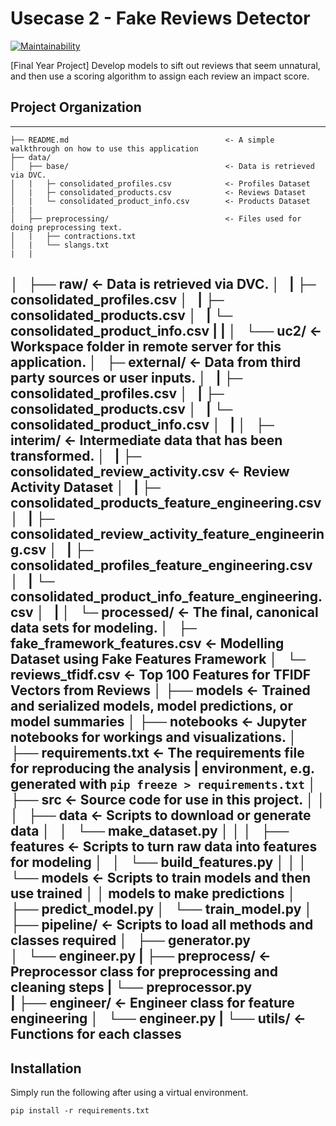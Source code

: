 # Usecase 2 - Fake Reviews Detector

[![Maintainability](https://api.codeclimate.com/v1/badges/e05270ae8c4746b5227c/maintainability)](https://codeclimate.com/github/delinhquent/FYP_UC2/maintainability)

[Final Year Project] Develop models to sift out reviews that seem unnatural, and then use a scoring algorithm to assign each review an impact score.

## Project Organization
------------

    ├── README.md                                   <- A simple walkthrough on how to use this application
    ├── data/
    │   ├── base/                                   <- Data is retrieved via DVC. 
    │   |   ├─ consolidated_profiles.csv            <- Profiles Dataset
    │   |   ├─ consolidated_products.csv            <- Reviews Dataset
    │   |   └─ consolidated_product_info.csv        <- Products Dataset
    |   |
    │   ├── preprocessing/                          <- Files used for doing preprocessing text.
    │   |   ├── contractions.txt                
    │   |   └── slangs.txt
    |   |
│   ├── raw/                                         <- Data is retrieved via DVC. 
    │   |   ├─ consolidated_profiles.csv
    │   |   ├─ consolidated_products.csv
    │   |   └─ consolidated_product_info.csv
    |   |
    │   └── uc2/                                     <- Workspace folder in remote server for this application.
    │       ├─ external/                             <- Data from third party sources or user inputs.
    │       |   ├─ consolidated_profiles.csv
    │       |   ├─ consolidated_products.csv
    │       |   └─ consolidated_product_info.csv
    │       |
    │       ├─ interim/                              <- Intermediate data that has been transformed.
    │       |   ├─ consolidated_review_activity.csv  <- Review Activity Dataset
    │       |   ├─ consolidated_products_feature_engineering.csv 
    │       |   ├─ consolidated_review_activity_feature_engineering.csv
    │       |   ├─ consolidated_profiles_feature_engineering.csv
    │       |   └─ consolidated_product_info_feature_engineering.csv
    │       |
    │       └─ processed/                            <- The final, canonical data sets for modeling. 
    │           ├─ fake_framework_features.csv       <- Modelling Dataset using Fake Features Framework
    │           └─ reviews_tfidf.csv                 <- Top 100 Features for TFIDF Vectors from Reviews
    │
    ├── models                                       <- Trained and serialized models, model predictions, or model summaries
    │
    ├── notebooks                                    <- Jupyter notebooks for workings and visualizations.
    │
    ├── requirements.txt                             <- The requirements file for reproducing the analysis 
    |                                                environment, e.g. generated with `pip freeze > requirements.txt`
    │
    ├── src                                          <- Source code for use in this project.
    │   │
    │   ├── data                                     <- Scripts to download or generate data
    │   │   └── make_dataset.py
    │   │
    │   ├── features                                 <- Scripts to turn raw data into features for modeling
    │   │   └── build_features.py
    │   │
    │   └── models                                   <- Scripts to train models and then use trained 
    │       │                                            models to make predictions
    │       ├── predict_model.py
    │       └── train_model.py
    │
    ├── pipeline/                                    <- Scripts to load all methods and classes required 
    │   ├── generator.py   
    │   └── engineer.py
    |
    ├── preprocess/                                  <- Preprocessor class for preprocessing and cleaning steps
    |   └── preprocessor.py                                            
    |
    ├── engineer/                                    <- Engineer class for feature engineering 
    │   └── engineer.py
    |
    └── utils/                                       <- Functions for each classes 
--------

## Installation

Simply run the following after using a virtual environment.
```
pip install -r requirements.txt
```
